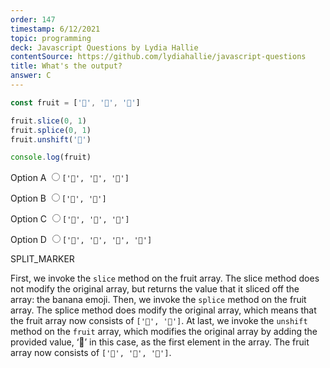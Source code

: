 ```yaml
---
order: 147
timestamp: 6/12/2021
topic: programming
deck: Javascript Questions by Lydia Hallie
contentSource: https://github.com/lydiahallie/javascript-questions
title: What's the output?
answer: C
---
```


  

```javascript
const fruit = ['🍌', '🍊', '🍎']

fruit.slice(0, 1)
fruit.splice(0, 1)
fruit.unshift('🍇')

console.log(fruit)
```


<label for="option-A">Option A</label>
<input type="radio" name="answer-option" id="option-A" value="A">`['🍌', '🍊', '🍎']`</input>
    

<label for="option-B">Option B</label>
<input type="radio" name="answer-option" id="option-B" value="B">`['🍊', '🍎']`</input>
    

<label for="option-C">Option C</label>
<input type="radio" name="answer-option" id="option-C" value="C">`['🍇', '🍊', '🍎']`</input>
    

<label for="option-D">Option D</label>
<input type="radio" name="answer-option" id="option-D" value="D">`['🍇', '🍌', '🍊', '🍎']`</input>
    




SPLIT_MARKER

First, we invoke the `slice` method on the fruit array. The slice method does not modify the original array, but returns the value that it sliced off the array: the banana emoji.
Then, we invoke the `splice` method on the fruit array. The splice method does modify the original array, which means that the fruit array now consists of `['🍊', '🍎']`.
At last, we invoke the `unshift` method on the `fruit` array, which modifies the original array by adding the provided value, ‘🍇’ in this case,  as the first element in the array.  The fruit array now consists of `['🍇', '🍊', '🍎']`.



